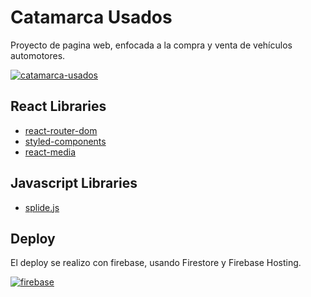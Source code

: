 # Catamarca Usados

Proyecto de pagina web, enfocada a la compra y venta de vehículos automotores.

[![catamarca-usados](https://res.cloudinary.com/cuni10/image/upload/c_scale,h_124,q_50/v1624950758/Logos/PF_LogoUsados_11062021_ygbv5o.png)](https://github.com/cuni10/web-usados)

## React Libraries 
- [react-router-dom](https://www.npmjs.com/package/react-router-dom)
- [styled-components](https://www.npmjs.com/package/styled-components)
- [react-media](https://www.npmjs.com/package/react-media)

 ## Javascript Libraries
- [splide.js](https://www.npmjs.com/package/@splidejs/splide)

## Deploy
El deploy se realizo con firebase, usando Firestore y Firebase Hosting.

[![firebase](https://res.cloudinary.com/cuni10/image/upload/b_rgb:039be5,bo_0px_solid_rgb:ffffff,c_scale,h_100,q_50,r_0/v1625549402/github/Built_with_Firebase_Logo_Knockout_fsy2tw.png)](https://web-usados.web.app//)

